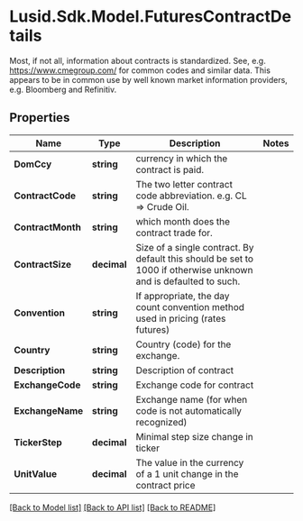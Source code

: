 # Lusid.Sdk.Model.FuturesContractDetails
Most, if not all, information about contracts is standardized. See, e.g. https://www.cmegroup.com/ for              common codes and similar data. This appears to be in common use by well known market information providers, e.g. Bloomberg and Refinitiv.

## Properties

Name | Type | Description | Notes
------------ | ------------- | ------------- | -------------
**DomCcy** | **string** | currency in which the contract is paid. | 
**ContractCode** | **string** | The two letter contract code abbreviation. e.g. CL &#x3D;&gt; Crude Oil. | 
**ContractMonth** | **string** | which month does the contract trade for. | 
**ContractSize** | **decimal** | Size of a single contract. By default this should be set to 1000 if otherwise unknown and is defaulted to such. | 
**Convention** | **string** | If appropriate, the day count convention method used in pricing (rates futures) | 
**Country** | **string** | Country (code) for the exchange. | 
**Description** | **string** | Description of contract | 
**ExchangeCode** | **string** | Exchange code for contract | 
**ExchangeName** | **string** | Exchange name (for when code is not automatically recognized) | 
**TickerStep** | **decimal** | Minimal step size change in ticker | 
**UnitValue** | **decimal** | The value in the currency of a 1 unit change in the contract price | 

[[Back to Model list]](../README.md#documentation-for-models) [[Back to API list]](../README.md#documentation-for-api-endpoints) [[Back to README]](../README.md)

